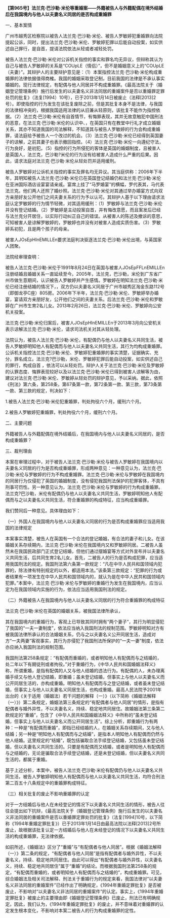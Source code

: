 **【第965号】法兰克·巴沙勒·米伦等重婚案——外籍被告人与外籍配偶在境外结婚后在我国境内与他人以夫妻名义同居的是否构成重婚罪**

一、基本案情

广州市越秀区检察院以被告人法兰克·巴沙勒·米伦、被告人罗敏婷犯重婚罪向法院提起公诉，同时，提出法兰克·巴沙勒·米伦、罗敏婷犯罪以后能自动投案，如实供述自己罪行，是自首，提请法院依法从轻或者减轻处罚。

被告人法兰克·巴沙勒·米伦对公诉机关指控的事实和罪名均无异议，但辩称其认为自己与被告人罗敏婷的关系是“COUpLE（情侣）”，但不是婚姻意义上的“COUpLE（夫妻）”。其辩护人的主要辩护意见是：（1）本案指控法兰克·巴沙勒·米伦构成重婚罪的法律依据值得商榷。我国的婚姻采取登记制，目前我国的法律是不承认事实婚姻的。现行法律规定，有配偶与他人同居并不构成重婚罪。《最高法院关于（婚姻登记管理条例）施行后发生的以夫妻名义非法同居的重婚案件是否以重婚罪定罪处罚的批复》（法复\[1994）10号），已于2013年1月14日被废止（法释\[2013\]2号）。即使指控的行为发生在该批复废除之前，但是其批复本身不是法律，与我国的法律相冲突的，根据我国适用法律的从旧兼从轻原则，该批复不能作为指控依据。（2）法兰克·巴沙勒·米伦有自首情节，有悔罪表现，其并无故意触犯中国刑法的恶意，在法兰克·巴沙勒·米伦的认识中、，在英国只有在教堂中行礼才成立婚姻关系，其亦不知道我国的司法解释，不知道其与被告人罗敏婷的行为会构成重婚罪，请法庭给予被告人一个改过的机会。（3）法兰克·巴沙勒·米伦已经得到英国妻子的谅解，之前其妻子也表示撤回指控。（4）法兰克·巴沙勒·米伦一向遵纪守法，行为良好，是初犯。（5）指控的行为所侵犯的客体是英国的婚姻制度，且被害人是英国人，法兰克，巴沙勒?米伦的行为没有给被害人造成什么严重的后果。因此，请求法庭对法兰克·巴沙勒·米伦从轻处罚并适用缓刑。

被告人罗敏婷对公诉机关指控的事实及罪名均无异议。其当庭供称：2006年下半年，其明知被告人法兰克·巴沙勒·米伦已在英国登记结婚仍和法兰克·巴沙勒·米伦在亚洲国际酒店设宴宴请亲戚。宴席上挂了“马罗婚宴”的横幅，罗代表其，马代表法兰克。他们两人还照了婚纱照。法兰克·巴沙勒·米伦对其通过举办婚宴方式向双方亲朋好友公开他们之间夫妻关系的行为予以认可。其辩护人基于以下理由请求法庭认定罗敏婷的行为情节轻微，对其适用缓刑：（1）罗敏婷与法兰克·巴沙勒·米伦并没有登记结婚。（2）罗敏婷是主动投案自首，并有悔改意愿，而且案发后已经与法兰克分开居住，以实际行动纠正自己的错误。从被害人的陈述及撤诉的意思，可知被害人是谅解罗敏婷的，罗敏婷也并没有对被害人造成实质伤害。（3）罗敏婷系初犯，且是两个孩子的母亲。

被害人JOsEpHInEMILLEn要求法庭判决驱逐法兰克·巴沙勒·米伦出境，与英国家人团聚。

法院经审理查明：

被告人法兰克·巴沙勒·米伦于1991年8月24日在英国与被害人JOsEpFFLnEMILLEn注册结婚且婚姻关系一直延续至今。2005年，法兰克，巴沙勒，米伦到广东省广州市做生意期间，认识被告人罗敏婷并产生感情。罗敏婷在明知法兰克·巴沙勒·米伦已经注册结婚的情况下，，双方仍以夫妻名义同居于广州市越秀区淘金东路112号（即御龙亭C座）805房。2006年下半年，法兰克·巴沙勒·米伦、罗敏婷举办婚宴，宴请双方亲朋好友，公开他们之间的夫妻关系。后法兰克·巴沙勒·米伦和罗敏婷在广州市生育2名儿女。2013年2月26日，法兰克·巴沙勒·米伦、罗敏婷向公安机关投案。

法兰克·巴沙勒·米伦归案后，被害人JOsEpHInEMILLEn于2013年3月向公安机关表示谅解法兰克·巴沙勒·米伦，请求司法机关对其从轻处理。

法院认为，被告人法兰克·巴沙勒·米伦，有配偶仍与他人以夫妻名义共同生活，被告人罗敏婷明知他人有配偶而与他人以夫妻名义共同生活，其行为均构成重婚罪。公诉机关指控法兰克·巴沙勒·米伦、罗敏婷犯重婚罪的事实清楚，证据确实、充分，罪名成立。法兰克?巴沙勒，米伦、罗敏婷犯罪后能自动投案，如实供述自己的罪行，构成自首 ，依法可以从轻处罚。辩护人关于法兰克·巴沙勒·米伦及罗敏婷的认罪态度、悔罪表现较好以及以法兰克·巴沙勒·米伦已得到被害人谅解等为由，建议对法兰克·巴沙勒·米伦、罗敏婷从轻处罚的辩护意见，予以采纳。据此，依照《刑法》第六条，第258条，第67条第一款，第72条第一款、第三款，第73条第一款、第三款的规定，判决如下：

1.被告人法兰克·巴沙勒·米伦犯重婚罪，判处拘役六个月，缓刑六个月。

2.被告人罗敏婷犯重婚罪，判处拘役六个月，缓刑六个月。

二、主要问题

外籍被告人与外籍配偶在境外结婚后，在我国境内与他人以夫妻名义同居的，是否构成重婚罪？

三、裁判理由

本案在审理过程中，对于被告人法兰克·巴沙勒·米伦与被告人罗敏婷在我国境内以夫妻名义同居的行为是否构成重婚罪，形成两种意见：一种意见认为，法兰克·巴沙勒·米伦与罗敏婷的行为不构成重婚罪。法兰克·巴沙勒·米伦与罗敏婷在我国境内的同居行为仅侵犯了英国的婚姻制度，没有侵犯我国刑法保护的犯罪客体，不具有刑事可罚性。另一种意见认为，法兰克·巴沙勒·米伦与罗敏婷的行为构成重婚罪。法兰克?巴沙勒，米伦有配偶仍与他人以夫妻名义共同生活，罗敏婷明知他人有配偶而与之以夫妻名义共同生活，符合重婚罪的构成特征，应当构成重婚罪。

我们赞同后一种意见。具体理由如下：

（一）外国人在我国境内与他人以夫妻名义同居的行为是否构成重婚罪应当适用我国的法律规定

本案事实清楚，被告人在英国有一个合法的登记婚姻，有合法的妻子和儿女。在该婚姻关系存续期内，法兰克·巴沙勒·米伦在我国境内又和罗敏婷同居。二被告人虽然未在我国民政部门正式登记结婚，但他们通过摆婚宴等方式对外宣布并以夫妻名义共同生活，后共同生育2名儿女。首先，二被告人的行为是否构成犯罪，应当适用我国刑法的规定。我国刑法第六条第一款规定：“凡在中华人民共和国领域内犯罪的，除法律有特别规定的以外，都适用本法。”该条第三款规定：“犯罪的行为或者结果有一项发生在中华人民共和国领域内的，就认为是在中华人民共和国领域内犯罪。”本案中，法兰克·巴沙勒·米伦与罗敏婷的重婚行为发生在我国境内，应当认定为在我国领域内实施的行为，依法应当适用我国刑法的规定。

（二）外籍被告人在我国境内与他人以夫妻名义同居的行为符合重婚罪的构成特征

法兰克·巴沙勒·米伦在英国的婚姻关系，被我国法律所承认，

其在我国境内的重婚行为，客观上已导致其同时拥有“两个妻子”，其行为明显侵犯了我国的“一夫一妻制度”，依法应当纳入我国刑法的规制范围。罗敏婷明知对方有被我国法律所承认的合法婚姻关系，仍与之以夫妻名义公开同居生活，造成对方“一夫两妻”客观事实，其行为亦侵犯了我国刑法所保护的“一夫一妻”制度，依法亦应纳入我国刑法的规制范围。

我国刑法第258条规定：“有配偶而重婚的，或者明知他人有配偶而与之结婚的，处二年以下有期徒刑或者拘役。”对于重婚行为，《中华人民共和国婚姻法释义》称，所谓重婚，是指有配偶的人又与他人结婚的违法行为。有配偶的人，未办理离婚手续又与他人登记结婚，即重婚；虽未登记结婚，但事实上与他人以夫妻名义而公开同居生活的，亦构成重婚。明知他人有配偶而与之登记结婚，或者虽未登记结婚，但事实上与他人以夫妻名义同居生活，也构成重婚。最高人民法院予2001年出台的《关于适用（婚姻法）若干问题的解释（一）》（以下简称《婚姻法解释（一）》）第二条规定，婚姻法第三条规定的“有配偶者与他人同居”的情形，是指有配偶者与婚外异性，不以夫妻名义，持续、稳定地共同居住。故婚姻法第三条第二款规定的“重婚”，包含了《中华人民共和国婚姻法释义》中所称的“虽未登记结婚，但事实上与他人以夫妻名义而公开同居生活”。综上分析，即重婚行为有两种：一种是“有配偶而重婚”，即指已经结婚的人，在婚姻关系存续期间，又与他人结婚；另一种是“明知他人有配偶而与之结婚”，是指本人明知他人有配偶而仍然与他人结婚。这里规定的“结婚”，既包括骗取合法手续登记结婚，又包括虽未登记结婚，但以夫妻名义共同生活的。只要是有配偶而又结婚，或者是明知他人有配偶而与之结婚的，无论是骗取合法手续登记结婚，还是未登记结婚，但以夫妻名义共同生活的，都属于重婚。

基于上述分析，本案中，被告人法兰克·巴沙勒·米伦有配偶仍与他人以夫妻名义共同生活，被告人罗敏婷明知他人有配偶而与他人以夫妻名义共同生活，均符合刑法第二百五十八条规定中的重婚罪构成特征。

（三）相关批复的废止不影响重婚罪的认定

对于一方结婚后与他人在未经登记的情况下以夫妻名义共同生活的情形，被告人往往会提出如下抗辩，《最高法院关于（婚姻登记管理条例）施行后发生的以夫妻名义非法同居的重婚案件是否以重婚罪定罪处罚的批复》（法复\[1994\]10号，以下简称《1994年重婚定罪批复》）已于2013年1月14日由最高法院以法释\[2013\]2号所废止，故根据该批复认定一方结婚后与他人在未经登记的情况下以夫妻名义共同生活的构成重婚罪，无法律依据。

如前所述，《婚姻法》区分了“重婚”与“有配偶者与他人同居”。根据《婚姻法解释（一）》第二条的规定，“有配偶者与他人同居”是指有配偶者与婚外异性，不以夫妻名义，持续、稳定地共同居住。由此可以得出“有配偶者与婚外异性，以夫妻名义，持续、稳定地共同居住”属于“重婚”的结论。而根据我国刑法第258条的规定，“有配偶而重婚的，或者明知他人有配偶而与之结婚的”，构成重婚罪。可见，综合婚姻法及相关司法解释、刑法关于重婚行为的规定来看，我国法律对“以夫妻名义非法同居的重婚案件”已经作出了明确规定，《1994年重婚定罪批复》是否被废止，不影响对“以夫妻名义非法同居的重婚案件”的认定。事实上，《1994年重婚定罪批复》被废止的主要理由即《婚姻登记管理条例》已废止，刑法已有明确规定。因此，我们认为，《1994年重婚定罪批复》的废止，并不意味着对重婚罪的认定发生根本变化，不影响对本案二被告人的行为构成重婚罪的定性。